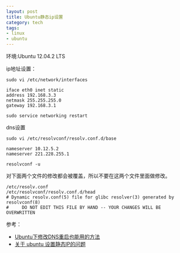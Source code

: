 ```yaml
---
layout: post
title: Ubuntu静态ip设置
category: tech
tags:
- linux
- ubuntu
---
```

环境:Ubuntu 12.04.2 LTS

ip地址设置：

	sudo vi /etc/network/interfaces
	
	iface eth0 inet static
	address 192.168.3.3
	netmask 255.255.255.0
	gateway 192.168.3.1

	sudo service networking restart

dns设置

	sudo vi /etc/resolvconf/resolv.conf.d/base
	
	nameserver 10.12.5.2
	nameserver 221.228.255.1
	
	resolvconf -u

对下面两个文件的修改都会被覆盖，所以不要在这两个文件里面做修改。

	/etc/resolv.conf
	/etc/resolvconf/resolv.conf.d/head
	# Dynamic resolv.conf(5) file for glibc resolver(3) generated by resolvconf(8)
	#     DO NOT EDIT THIS FILE BY HAND -- YOUR CHANGES WILL BE OVERWRITTEN

参考：

* [Ubuntu下修改DNS重启也能用的方法](http://yubosun.akcms.com/tech/ubntu-dns-reset.htm)
* [关于 ubuntu 设置静态IP的问题](http://imcn.me/html/y2012/11868.html)
